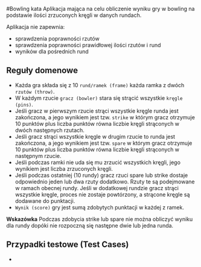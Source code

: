 #Bowling kata
Aplikacja mająca na celu obliczenie wyniku gry w bowling na podstawie ilości zrzuconych kręgli w danych rundach. 

Aplikacja nie zapewnia:

* sprawdzenia poprawności rzutów
* sprawdzenia poprawności prawidłowej ilości rzutów i rund
* wyników dla pośrednich rund

## Reguły domenowe
* Każda gra składa się z 10 `rund/ramek (frame)` każda ramka z dwóch `rzutów (throw)`.
* W każdym rzucie `gracz (bowler)` stara się strącić wszystkie `kręgle (pins)`.
* Jeśli gracz w pierwszym rzucie strąci wszystkie kręgle runda jest zakończona, a jego wynikiem jest tzw. `strike` w którym gracz otrzymuje 10 punktów plus liczba punktów równa liczbie kręgli strąconych w dwóch następnych rzutach.
* Jeśli gracz strąci wszystkie kręgle w drugim rzucie to runda jest zakończona, a jego wynikiem jest tzw. `spare` w którym gracz otrzymuje 10 punktów plus liczba punktów równa liczbie kręgli strąconych w następnym rzucie.
* Jeśli podczas ramki nie uda się mu zrzucić wszystkich kręgli, jego wynikiem jest liczba zrzuconych kręgli.
* Jeśli podczas ostatniej (10 rundy) gracz rzuci spare lub strike dostaje  odpowiednio jeden lub dwa rzuty dodatkowo. Rzuty te są podejmowane w ramach obecnej rundy. 
Jeśli w dodatkowej rundzie gracz strąci wszystkie kręgle, proces nie zostaje powtórzony, a strącone kręgle są dodawane do punktacji.
* `Wynik (score)` gry jest sumą zdobytych punktacji w każdej z ramek.

**Wskazówka**
Podczas zdobycia strike lub spare nie można obliczyć wyniku dla rundy dopóki nie rozpoczną się następne dwie lub jedna runda.

## Przypadki testowe (Test Cases)
* 